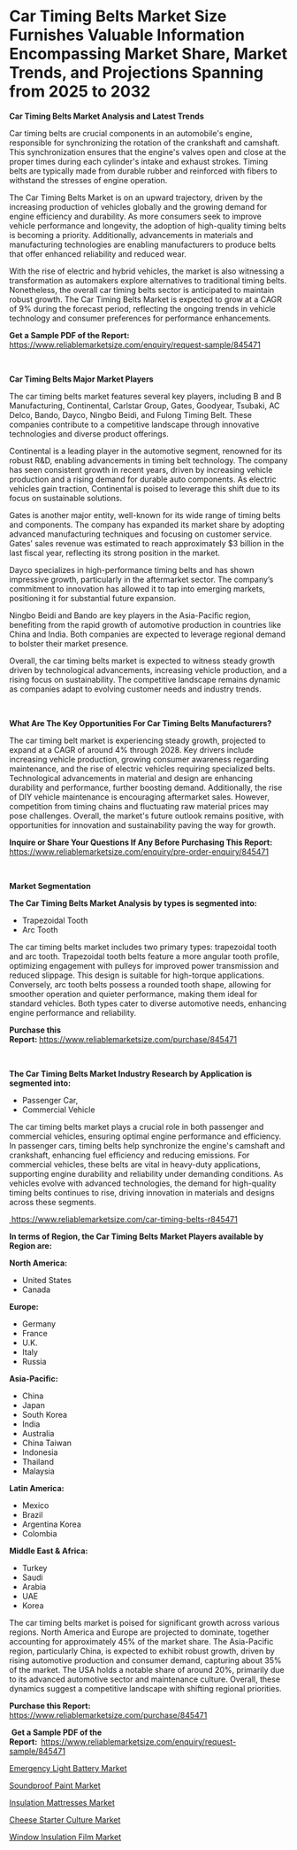 <p><h1>Car Timing Belts Market Size Furnishes Valuable Information Encompassing Market Share, Market Trends, and Projections Spanning from 2025 to 2032</h1></p><p><strong>Car Timing Belts Market Analysis and Latest Trends</strong></p>
<p><p>Car timing belts are crucial components in an automobile's engine, responsible for synchronizing the rotation of the crankshaft and camshaft. This synchronization ensures that the engine's valves open and close at the proper times during each cylinder's intake and exhaust strokes. Timing belts are typically made from durable rubber and reinforced with fibers to withstand the stresses of engine operation.</p><p>The Car Timing Belts Market is on an upward trajectory, driven by the increasing production of vehicles globally and the growing demand for engine efficiency and durability. As more consumers seek to improve vehicle performance and longevity, the adoption of high-quality timing belts is becoming a priority. Additionally, advancements in materials and manufacturing technologies are enabling manufacturers to produce belts that offer enhanced reliability and reduced wear.</p><p>With the rise of electric and hybrid vehicles, the market is also witnessing a transformation as automakers explore alternatives to traditional timing belts. Nonetheless, the overall car timing belts sector is anticipated to maintain robust growth. The Car Timing Belts Market is expected to grow at a CAGR of 9% during the forecast period, reflecting the ongoing trends in vehicle technology and consumer preferences for performance enhancements.</p></p>
<p><strong>Get a Sample PDF of the Report:&nbsp;</strong> <a href="https://www.reliablemarketsize.com/enquiry/request-sample/845471?utm_campaign=1133&utm_medium=2&utm_source=Github&utm_content=ia&utm_term=30012025&utm_id=car-timing-belts">https://www.reliablemarketsize.com/enquiry/request-sample/845471</a></p>
<p>&nbsp;</p>
<p><strong>Car Timing Belts Major Market Players</strong></p>
<p><p>The car timing belts market features several key players, including B and B Manufacturing, Continental, Carlstar Group, Gates, Goodyear, Tsubaki, AC Delco, Bando, Dayco, Ningbo Beidi, and Fulong Timing Belt. These companies contribute to a competitive landscape through innovative technologies and diverse product offerings.</p><p>Continental is a leading player in the automotive segment, renowned for its robust R&D, enabling advancements in timing belt technology. The company has seen consistent growth in recent years, driven by increasing vehicle production and a rising demand for durable auto components. As electric vehicles gain traction, Continental is poised to leverage this shift due to its focus on sustainable solutions.</p><p>Gates is another major entity, well-known for its wide range of timing belts and components. The company has expanded its market share by adopting advanced manufacturing techniques and focusing on customer service. Gates’ sales revenue was estimated to reach approximately $3 billion in the last fiscal year, reflecting its strong position in the market.</p><p>Dayco specializes in high-performance timing belts and has shown impressive growth, particularly in the aftermarket sector. The company’s commitment to innovation has allowed it to tap into emerging markets, positioning it for substantial future expansion.</p><p>Ningbo Beidi and Bando are key players in the Asia-Pacific region, benefiting from the rapid growth of automotive production in countries like China and India. Both companies are expected to leverage regional demand to bolster their market presence.</p><p>Overall, the car timing belts market is expected to witness steady growth driven by technological advancements, increasing vehicle production, and a rising focus on sustainability. The competitive landscape remains dynamic as companies adapt to evolving customer needs and industry trends.</p></p>
<p>&nbsp;</p>
<p><strong>What Are The Key Opportunities For Car Timing Belts Manufacturers?</strong></p>
<p><p>The car timing belt market is experiencing steady growth, projected to expand at a CAGR of around 4% through 2028. Key drivers include increasing vehicle production, growing consumer awareness regarding maintenance, and the rise of electric vehicles requiring specialized belts. Technological advancements in material and design are enhancing durability and performance, further boosting demand. Additionally, the rise of DIY vehicle maintenance is encouraging aftermarket sales. However, competition from timing chains and fluctuating raw material prices may pose challenges. Overall, the market's future outlook remains positive, with opportunities for innovation and sustainability paving the way for growth.</p></p>
<p><strong>Inquire or Share Your Questions If Any Before Purchasing This Report:</strong> <a href="https://www.reliablemarketsize.com/enquiry/pre-order-enquiry/845471?utm_campaign=1133&utm_medium=2&utm_source=Github&utm_content=ia&utm_term=30012025&utm_id=car-timing-belts">https://www.reliablemarketsize.com/enquiry/pre-order-enquiry/845471</a></p>
<p>&nbsp;</p>
<p><strong>Market Segmentation</strong></p>
<p><strong>The Car Timing Belts Market Analysis by types is segmented into:</strong></p>
<p><ul><li>Trapezoidal Tooth</li><li>Arc Tooth</li></ul></p>
<p><p>The car timing belts market includes two primary types: trapezoidal tooth and arc tooth. Trapezoidal tooth belts feature a more angular tooth profile, optimizing engagement with pulleys for improved power transmission and reduced slippage. This design is suitable for high-torque applications. Conversely, arc tooth belts possess a rounded tooth shape, allowing for smoother operation and quieter performance, making them ideal for standard vehicles. Both types cater to diverse automotive needs, enhancing engine performance and reliability.</p></p>
<p><strong>Purchase this Report:&nbsp;</strong><a href="https://www.reliablemarketsize.com/purchase/845471?utm_campaign=1133&utm_medium=2&utm_source=Github&utm_content=ia&utm_term=30012025&utm_id=car-timing-belts">https://www.reliablemarketsize.com/purchase/845471</a></p>
<p>&nbsp;</p>
<p><strong>The Car Timing Belts Market Industry Research by Application is segmented into:</strong></p>
<p><ul><li>Passenger Car,</li><li>Commercial Vehicle</li></ul></p>
<p><p>The car timing belts market plays a crucial role in both passenger and commercial vehicles, ensuring optimal engine performance and efficiency. In passenger cars, timing belts help synchronize the engine's camshaft and crankshaft, enhancing fuel efficiency and reducing emissions. For commercial vehicles, these belts are vital in heavy-duty applications, supporting engine durability and reliability under demanding conditions. As vehicles evolve with advanced technologies, the demand for high-quality timing belts continues to rise, driving innovation in materials and designs across these segments.</p></p>
<p><a href="https://www.reliablemarketsize.com/car-timing-belts-r845471?utm_campaign=1133&utm_medium=2&utm_source=Github&utm_content=ia&utm_term=30012025&utm_id=car-timing-belts">&nbsp;https://www.reliablemarketsize.com/car-timing-belts-r845471</a></p>
<p><strong>In terms of Region, the Car Timing Belts Market Players available by Region are:</strong></p>
<p>
    <p> <strong> North America: </strong>
        <ul>
            <li>United States</li>
            <li>Canada</li>
        </ul>
        </p> 
    <p> <strong> Europe: </strong>
        <ul>
            <li>Germany</li>
            <li>France</li>
            <li>U.K.</li>
            <li>Italy</li>
            <li>Russia</li>
        </ul>
        </p> 
    <p> <strong> Asia-Pacific: </strong>
        <ul>
            <li>China</li>
            <li>Japan</li>
            <li>South Korea</li>
            <li>India</li>
            <li>Australia</li>
            <li>China Taiwan</li>
            <li>Indonesia</li>
            <li>Thailand</li>
            <li>Malaysia</li>
        </ul>
        </p> 
    <p> <strong> Latin America: </strong>
        <ul>
            <li>Mexico</li>
            <li>Brazil</li>
            <li>Argentina Korea</li>
            <li>Colombia</li>
        </ul>
        </p> 
    <p> <strong> Middle East & Africa: </strong>
        <ul>
            <li>Turkey</li>
            <li>Saudi</li>
            <li>Arabia</li>
            <li>UAE</li>
            <li>Korea</li>
        </ul>
    </p>
    </p>
<p><p>The car timing belts market is poised for significant growth across various regions. North America and Europe are projected to dominate, together accounting for approximately 45% of the market share. The Asia-Pacific region, particularly China, is expected to exhibit robust growth, driven by rising automotive production and consumer demand, capturing about 35% of the market. The USA holds a notable share of around 20%, primarily due to its advanced automotive sector and maintenance culture. Overall, these dynamics suggest a competitive landscape with shifting regional priorities.</p></p>
<p><strong>Purchase this Report: </strong><a href="https://www.reliablemarketsize.com/purchase/845471?utm_campaign=1133&utm_medium=2&utm_source=Github&utm_content=ia&utm_term=30012025&utm_id=car-timing-belts">https://www.reliablemarketsize.com/purchase/845471</a></p>
<p>&nbsp;<strong>Get a Sample PDF of the Report:&nbsp;&nbsp;</strong><a href="https://www.reliablemarketsize.com/enquiry/request-sample/845471?utm_campaign=1133&utm_medium=2&utm_source=Github&utm_content=ia&utm_term=30012025&utm_id=car-timing-belts">https://www.reliablemarketsize.com/enquiry/request-sample/845471</a></p>
<p><strong></strong></p>
<p><p><a href="https://github.com/boysabotzoc/Market-Research-Report-List-1/blob/main/emergency-light-battery-market.md?utm_campaign=1133&utm_medium=2&utm_source=Github&utm_content=ia&utm_term=30012025&utm_id=car-timing-belts">Emergency Light Battery Market</a></p><p><a href="https://github.com/gamuoodhub/Market-Research-Report-List-1/blob/main/soundproof-paint-market.md?utm_campaign=1133&utm_medium=2&utm_source=Github&utm_content=ia&utm_term=30012025&utm_id=car-timing-belts">Soundproof Paint Market</a></p><p><a href="https://github.com/aistraasinyo/Market-Research-Report-List-1/blob/main/insulation-mattresses-market.md?utm_campaign=1133&utm_medium=2&utm_source=Github&utm_content=ia&utm_term=30012025&utm_id=car-timing-belts">Insulation Mattresses Market</a></p><p><a href="https://github.com/sadimsamid/Market-Research-Report-List-1/blob/main/cheese-starter-culture-market.md?utm_campaign=1133&utm_medium=2&utm_source=Github&utm_content=ia&utm_term=30012025&utm_id=car-timing-belts">Cheese Starter Culture Market</a></p><p><a href="https://github.com/penecorodz74/Market-Research-Report-List-1/blob/main/window-insulation-film-market.md?utm_campaign=1133&utm_medium=2&utm_source=Github&utm_content=ia&utm_term=30012025&utm_id=car-timing-belts">Window Insulation Film Market</a></p></p>